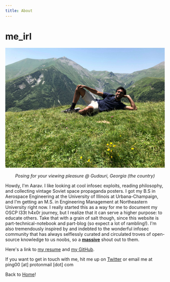 ```yaml
---
title: About
---
```


# me_irl
![alt text](photo_georgia.jpeg)
<center><i>Posing for your viewing pleasure @ Gudauri, Georgia (the country)</i></center>

Howdy, I'm Aarav. I like looking at cool infosec exploits, reading philosophy, and collecting vintage Soviet space propaganda posters.
I got my B.S in Aerospace Engineering at the University of Illinois at Urbana-Champaign, and I'm getting an M.S. in Engineering Management at Northeastern University right now. I really started this as a way for me to document my OSCP l33t h4x0r journey, but I realize that it can serve a higher purpose: to educate others. Take that with a grain of salt though, since this website is part-technical-notebook and part-blog (so expect a lot of rambling!). I'm also tremendously inspired by and indebted to the wonderful infosec community that has always selflessly curated and circulated troves of open-source knowledge to us noobs, so a <u><b>massive</b></u> shout out to them. 

Here's a link to [my resume](/Northeastern%20Resume%2011.pdf) and <a href="https://github.com/aaravbalsu">my GitHub</a>.

If you want to get in touch with me, hit me up on <a href="https://twitter.com/DoYouEvenBrown">Twitter</a> or email me at ping00 [at] protonmail [dot] com

Back to [Home](/README.md)!
